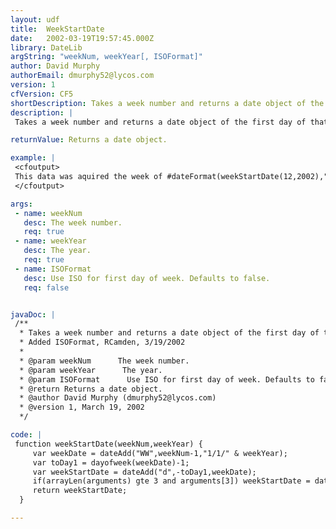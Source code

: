```yaml
---
layout: udf
title:  WeekStartDate
date:   2002-03-19T19:57:45.000Z
library: DateLib
argString: "weekNum, weekYear[, ISOFormat]"
author: David Murphy
authorEmail: dmurphy52@lycos.com
version: 1
cfVersion: CF5
shortDescription: Takes a week number and returns a date object of the first day of that week.
description: |
 Takes a week number and returns a date object of the first day of that week. This can be useful if you want to display an actual date that can be easily understood by a person as opposed to a week number. By default, Sunday is considered the first day of the week. If you pass the optional ISOFormat argument, you can set Monday as the first day of the week.

returnValue: Returns a date object.

example: |
 <cfoutput>
 This data was aquired the week of #dateFormat(weekStartDate(12,2002),"mm/dd/yyyy")#
 </cfoutput>

args:
 - name: weekNum
   desc: The week number.
   req: true
 - name: weekYear
   desc: The year.
   req: true
 - name: ISOFormat
   desc: Use ISO for first day of week. Defaults to false.
   req: false


javaDoc: |
 /**
  * Takes a week number and returns a date object of the first day of that week.
  * Added ISOFormat, RCamden, 3/19/2002
  * 
  * @param weekNum      The week number. 
  * @param weekYear      The year. 
  * @param ISOFormat      Use ISO for first day of week. Defaults to false. 
  * @return Returns a date object. 
  * @author David Murphy (dmurphy52@lycos.com) 
  * @version 1, March 19, 2002 
  */

code: |
 function weekStartDate(weekNum,weekYear) {
     var weekDate = dateAdd("WW",weekNum-1,"1/1/" & weekYear);
     var toDay1 = dayofweek(weekDate)-1;
     var weekStartDate = dateAdd("d",-toDay1,weekDate);
     if(arrayLen(arguments) gte 3 and arguments[3]) weekStartDate = dateAdd("d",1,weekStartDate);
     return weekStartDate;    
  }

---
```


